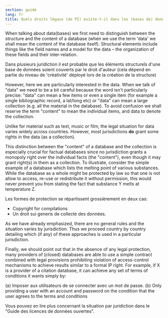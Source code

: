 ```yaml
---
section: guide
lang: fr
title: Quels droits légaux (de PI) existe-t-il dans les (bases de) données
---
```


When talking about data(bases) we first need to distinguish between the structure and the content of a database (when we use the term 'data' we shall mean the content of the database itself). Structural elements include things like the field names and a model for the data – the organization of these fields and their inter-relation.

Dans plusieurs juridiction il est probable que les éléments structurels d'une base de données soient couverts par le droit d'auteur (cela dépend en partie du niveau de 'créativité' déployé lors de la création de la structure)

However, here we are particularly interested in the data. When we talk of "data" we need to be a bit careful because the word isn't particularly precise: "data" can mean a few items or even a single item (for example a single bibliographic record, a lat/long etc) or "data" can mean a large collection (e.g. all the material in the database). To avoid confusion we shall reserve the term "content" to mean the individual items, and data to denote the collection.

Unlike for material such as text, music or film, the legal situation for data varies widely across countries. However, most jurisdictions **do** grant some rights in the data (as a collection).

This distinction between the "content" of a database and the collection is especially crucial for factual databases since no jurisdiction grants a monopoly right over the individual facts (the "content"), even though it may grant right(s) in them as a collection. To illustrate, consider the simple example of a database which lists the melting point of various substances. While the database as a whole might be protected by law so that one is not allow to access, re-use or redistribute it without permission, this would never prevent you from stating the fact that substance Y melts at temperature Z.

Les formes de protection se répartissent grossièrement en deux cas:

-   Copyright for compilations
-   Un droit sui generis de collecte des données.

As we have already emphasized, there are no general rules and the situation varies by jurisdiction. Thus we proceed country by country detailing which (if any) of these approaches is used in a particular jurisdiction.

Finally, we should point out that in the absence of any legal protection, many providers of (closed) databases are able to use a simple contract combined with legal provisions prohibiting violation of access-control mechanisms to achieve results similar to a formal IP right. For example, if X is a provider of a citation database, it can achieve any set of terms of conditions it wants simply by:

(a) Imposer aux utilisateurs de se connecter avec un mot de passe.
(b) Only providing a user with an account and password on the condition that the user agrees to the terms and conditions

Vous pouvez en lire plus concernant la situation par juridiction dans le "Guide des licences de données ouvertes".